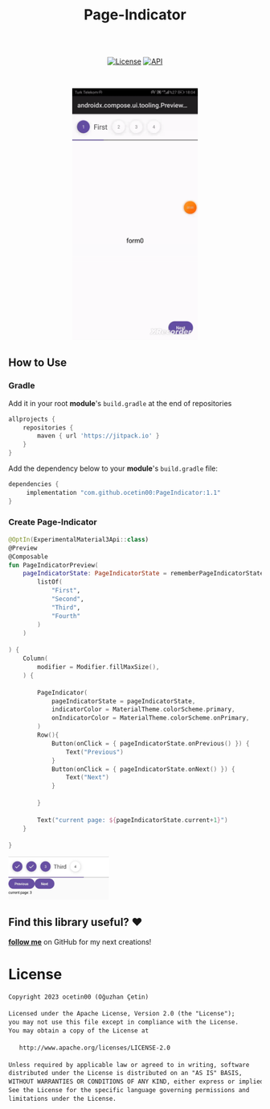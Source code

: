 <h1 align="center">Page-Indicator </h1></br>
<p align="center">
  </a><br>
  <a href="https://opensource.org/licenses/Apache-2.0"><img alt="License" src="https://img.shields.io/badge/License-Apache%202.0-blue.svg"/></a>
  <a href="https://android-arsenal.com/api?level=21"><img alt="API" src="https://img.shields.io/badge/API-21%2B-brightgreen.svg?style=flat"/></a>
</p> <br>

<p align="center">
<img src="https://github.com/ocetin00/temp/blob/main/ezgif.com-video-to-gif.gif" width="250"/>
</p>

## How to Use

### Gradle
Add it in your root **module**'s `build.gradle` at the end of repositories

```gradle
allprojects {
	repositories {
		maven { url 'https://jitpack.io' }
	}
}
```

Add the dependency below to your **module**'s `build.gradle` file:

```gradle
dependencies {
     implementation "com.github.ocetin00:PageIndicator:1.1"
}
```

</details>


### Create Page-Indicator


```kotlin
@OptIn(ExperimentalMaterial3Api::class)
@Preview
@Composable
fun PageIndicatorPreview(
    pageIndicatorState: PageIndicatorState = rememberPageIndicatorState(
        listOf(
            "First",
            "Second",
            "Third",
            "Fourth"
        )
    )

) {
    Column(
        modifier = Modifier.fillMaxSize(),
    ) {
      
        PageIndicator(
            pageIndicatorState = pageIndicatorState,
            indicatorColor = MaterialTheme.colorScheme.primary,
            onIndicatorColor = MaterialTheme.colorScheme.onPrimary,
        )
        Row(){
            Button(onClick = { pageIndicatorState.onPrevious() }) {
                Text("Previous")
            }
            Button(onClick = { pageIndicatorState.onNext() }) {
                Text("Next")
            }

        }

        Text("current page: ${pageIndicatorState.current+1}")
    }

}
```
<img src="https://github.com/ocetin00/temp/blob/main/WhatsApp%20Image%202023-02-11%20at%2016.49.47.jpeg" width="200"/>



## Find this library useful? :heart:
__[follow me](https://github.com/ocetin00)__ on GitHub for my next creations! 

# License
```xml
Copyright 2023 ocetin00 (Oğuzhan Çetin)

Licensed under the Apache License, Version 2.0 (the "License");
you may not use this file except in compliance with the License.
You may obtain a copy of the License at

   http://www.apache.org/licenses/LICENSE-2.0

Unless required by applicable law or agreed to in writing, software
distributed under the License is distributed on an "AS IS" BASIS,
WITHOUT WARRANTIES OR CONDITIONS OF ANY KIND, either express or implied.
See the License for the specific language governing permissions and
limitations under the License.
```
